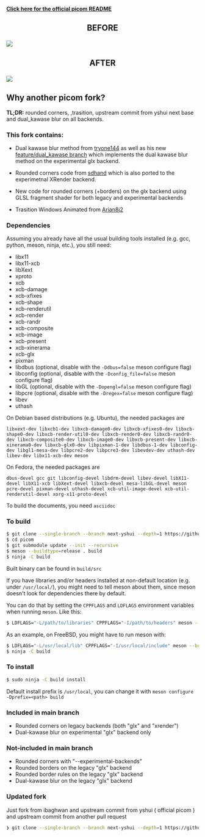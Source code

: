[**Click here for the official picom README**](https://github.com/yshui/picom)

## <p align="center">BEFORE</p>


<img src="https://i.postimg.cc/44vPJ5G6/2022-01-18-17-46-42-screenshot.png" />

## <p align="center">AFTER</p>


<img src="https://i.postimg.cc/6qBd7kKd/2022-01-18-17-49-15-screenshot.png" />

## Why another picom fork?

**TL;DR:** rounded corners, ,trasition, upstream commit from yshui next base and dual_kawase blur on all backends.

### This fork contains:

- Dual kawase blur method from [tryone144](https://github.com/tryone144/compton) as well as his new [feature/dual_kawase branch](https://github.com/tryone144/compton/tree/feature/dual_kawase) which implements the dual kawase blur method on the experimental glx backend.

- Rounded corners code from [sdhand](https://github.com/sdhand/picom) which is also ported to the experimetnal XRender backend.

- New code for rounded corners (+borders) on the glx backend using GLSL fragment shader for both legacy and experimental backends

- Trasition Windows Animated from [Arian8j2](https://github.com/Arian8j2)

### Dependencies

Assuming you already have all the usual building tools installed (e.g. gcc, python, meson, ninja, etc.), you still need:

* libx11
* libx11-xcb
* libXext
* xproto
* xcb
* xcb-damage
* xcb-xfixes
* xcb-shape
* xcb-renderutil
* xcb-render
* xcb-randr
* xcb-composite
* xcb-image
* xcb-present
* xcb-xinerama
* xcb-glx
* pixman
* libdbus (optional, disable with the `-Ddbus=false` meson configure flag)
* libconfig (optional, disable with the `-Dconfig_file=false` meson configure flag)
* libGL (optional, disable with the `-Dopengl=false` meson configure flag)
* libpcre (optional, disable with the `-Dregex=false` meson configure flag)
* libev
* uthash

On Debian based distributions (e.g. Ubuntu), the needed packages are

```
libxext-dev libxcb1-dev libxcb-damage0-dev libxcb-xfixes0-dev libxcb-shape0-dev libxcb-render-util0-dev libxcb-render0-dev libxcb-randr0-dev libxcb-composite0-dev libxcb-image0-dev libxcb-present-dev libxcb-xinerama0-dev libxcb-glx0-dev libpixman-1-dev libdbus-1-dev libconfig-dev libgl1-mesa-dev libpcre2-dev libpcre3-dev libevdev-dev uthash-dev libev-dev libx11-xcb-dev meson
```

On Fedora, the needed packages are

```
dbus-devel gcc git libconfig-devel libdrm-devel libev-devel libX11-devel libX11-xcb libXext-devel libxcb-devel mesa-libGL-devel meson pcre-devel pixman-devel uthash-devel xcb-util-image-devel xcb-util-renderutil-devel xorg-x11-proto-devel
```

To build the documents, you need `asciidoc`

### To build

```bash
$ git clone --single-branch --branch next-yshui --depth=1 https://github.com/vcyzteen/picom.git
$ cd picom
$ git submodule update --init --recursive
$ meson --buildtype=release . build
$ ninja -C build
```

Built binary can be found in `build/src`

If you have libraries and/or headers installed at non-default location (e.g. under `/usr/local/`), you might need to tell meson about them, since meson doesn't look for dependencies there by default.

You can do that by setting the `CPPFLAGS` and `LDFLAGS` environment variables when running `meson`. Like this:

```bash
$ LDFLAGS="-L/path/to/libraries" CPPFLAGS="-I/path/to/headers" meson --buildtype=release . build

```

As an example, on FreeBSD, you might have to run meson with:
```bash
$ LDFLAGS="-L/usr/local/lib" CPPFLAGS="-I/usr/local/include" meson --buildtype=release . build
$ ninja -C build
```

### To install

``` bash
$ sudo ninja -C build install
```

Default install prefix is `/usr/local`, you can change it with `meson configure -Dprefix=<path> build`

### Included in main branch

- Rounded corners on legacy backends (both "glx" and "xrender")
- Dual-kawase blur on experimental "glx" backend only

### Not-included in main branch

- Rounded corners with "--experimental-backends"
- Rounded borders on the legacy "glx" backend
- Rounded border rules on the legacy "glx" backend
- Dual-kawase blur on the legacy "glx" backend

### Updated fork

Just fork from ibaghwan and upstream commit from yshui ( official picom ) and upstream commit from another pull request

```sh
❯ git clone --single-branch --branch next-yshui --depth=1 https://github.com/vcyzteen/picom.git
```
